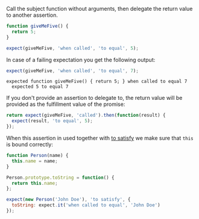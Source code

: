 Call the subject function without arguments, then delegate the return value to another assertion.

```js
function giveMeFive() {
  return 5;
}

expect(giveMeFive, 'when called', 'to equal', 5);
```

In case of a failing expectation you get the following output:

```js
expect(giveMeFive, 'when called', 'to equal', 7);
```

```output
expected function giveMeFive() { return 5; } when called to equal 7
  expected 5 to equal 7
```

If you don't provide an assertion to delegate to, the return value will be provided
as the fulfillment value of the promise:

<!-- unexpected-markdown async:true -->

```js
return expect(giveMeFive, 'called').then(function(result) {
  expect(result, 'to equal', 5);
});
```

When this assertion in used together with [to satisfy](../../any/to-satisfy/)
we make sure that `this` is bound correctly:

```js
function Person(name) {
  this.name = name;
}

Person.prototype.toString = function() {
  return this.name;
};

expect(new Person('John Doe'), 'to satisfy', {
  toString: expect.it('when called to equal', 'John Doe')
});
```
